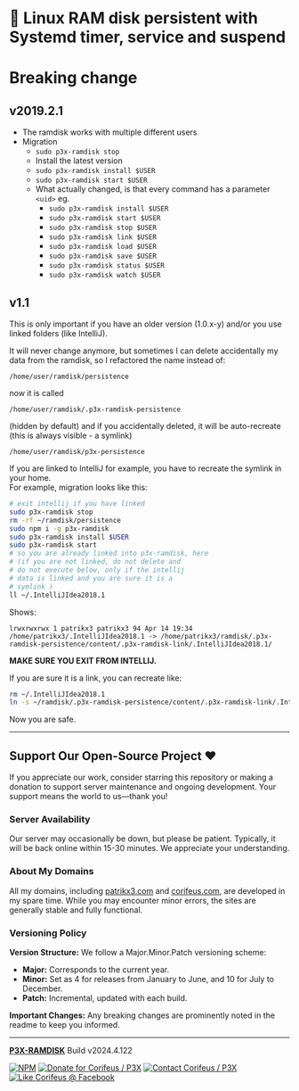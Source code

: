 [//]: #@corifeus-header

# 💾 Linux RAM disk persistent with Systemd timer, service and suspend

                        
[//]: #@corifeus-header:end

# Breaking change 

## v2019.2.1
* The ramdisk works with multiple different users
* Migration
  * `sudo p3x-ramdisk stop`
  * Install the latest version
  * `sudo p3x-ramdisk install $USER`
  * `sudo p3x-ramdisk start $USER`
  * What actually changed, is that every command has a parameter `<uid>` eg.
    * `sudo p3x-ramdisk install $USER`
    * `sudo p3x-ramdisk start $USER`
    * `sudo p3x-ramdisk stop $USER`
    * `sudo p3x-ramdisk link $USER`
    * `sudo p3x-ramdisk load $USER`
    * `sudo p3x-ramdisk save $USER`
    * `sudo p3x-ramdisk status $USER`
    * `sudo p3x-ramdisk watch $USER`

## v1.1
This is only important if you have an older version (1.0.x-y) and/or you use linked folders (like IntelliJ).

It will never change anymore, but sometimes I can delete accidentally my data from the ramdisk, so I refactored the name instead of:  
```text
/home/user/ramdisk/persistence
```   
now it is called  
```text
/home/user/ramdisk/.p3x-ramdisk-persistence
```  
(hidden by default)
and if you accidentally deleted, it will be auto-recreate
(this is always visible - a symlink)  
```text
/home/user/ramdisk/p3x-persistence
```
  
If you are linked to IntelliJ for example, you have to recreate the symlink in your home.  
For example, migration looks like this:
```bash
# exit intellij if you have linked
sudo p3x-ramdisk stop
rm -rf ~/ramdisk/persistence
sudo npm i -g p3x-ramdisk
sudo p3x-ramdisk install $USER
sudo p3x-ramdisk start
# so you are already linked into p3x-ramdisk, here 
# (if you are not linked, do not delete and
# do not execute below, only if the intellij
# data is linked and you are sure it is a 
# symlink )
ll ~/.IntelliJIdea2018.1
```
Shows:
```text
lrwxrwxrwx 1 patrikx3 patrikx3 94 Apr 14 19:34 /home/patrikx3/.IntelliJIdea2018.1 -> /home/patrikx3/ramdisk/.p3x-ramdisk-persistence/content/.p3x-ramdisk-link/.IntelliJIdea2018.1/
```

**MAKE SURE YOU EXIT FROM INTELLIJ.**

If you are sure it is a link, you can recreate like:
```bash
rm ~/.IntelliJIdea2018.1
ln -s ~/ramdisk/.p3x-ramdisk-persistence/content/.p3x-ramdisk-link/.IntelliJIdea2018.1/ ~
```

Now you are safe.



[//]: #@corifeus-footer

---


## Support Our Open-Source Project ❤️
If you appreciate our work, consider starring this repository or making a donation to support server maintenance and ongoing development. Your support means the world to us—thank you!

### Server Availability
Our server may occasionally be down, but please be patient. Typically, it will be back online within 15-30 minutes. We appreciate your understanding.

### About My Domains
All my domains, including [patrikx3.com](https://patrikx3.com) and [corifeus.com](https://corifeus.com), are developed in my spare time. While you may encounter minor errors, the sites are generally stable and fully functional.

### Versioning Policy
**Version Structure:** We follow a Major.Minor.Patch versioning scheme:
- **Major:** Corresponds to the current year.
- **Minor:** Set as 4 for releases from January to June, and 10 for July to December.
- **Patch:** Incremental, updated with each build.

**Important Changes:** Any breaking changes are prominently noted in the readme to keep you informed.

---


[**P3X-RAMDISK**](https://corifeus.com/ramdisk) Build v2024.4.122

 [![NPM](https://img.shields.io/npm/v/p3x-ramdisk.svg)](https://www.npmjs.com/package/p3x-ramdisk)  [![Donate for Corifeus / P3X](https://img.shields.io/badge/Donate-Corifeus-003087.svg)](https://www.paypal.com/cgi-bin/webscr?cmd=_s-xclick&hosted_button_id=QZVM4V6HVZJW6)  [![Contact Corifeus / P3X](https://img.shields.io/badge/Contact-P3X-ff9900.svg)](https://www.patrikx3.com/en/front/contact) [![Like Corifeus @ Facebook](https://img.shields.io/badge/LIKE-Corifeus-3b5998.svg)](https://www.facebook.com/corifeus.software)






[//]: #@corifeus-footer:end

